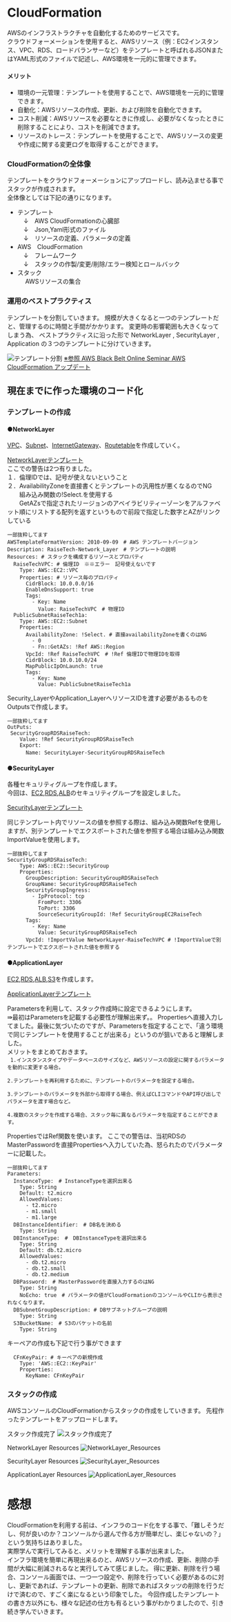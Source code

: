 # CloudFormation
 AWSのインフラストラクチャを自動化するためのサービスです。  
 クラウドフォーメーションを使用すると、AWSリソース（例：EC2インスタンス、VPC、RDS、ロードバランサーなど）をテンプレートと呼ばれるJSONまたはYAML形式のファイルで記述し、AWS環境を一元的に管理できます。  
 #### メリット　　
 - 環境の一元管理：テンプレートを使用することで、AWS環境を一元的に管理できます。
- 自動化：AWSリソースの作成、更新、および削除を自動化できます。
- コスト削減：AWSリソースを必要なときに作成し、必要がなくなったときに削除することにより、コストを削減できます。
- リソースのトレース：テンプレートを使用することで、AWSリソースの変更や作成に関する変更ログを取得することができます。

### CloudFormationの全体像
テンプレートをクラウドフォーメーションにアップロードし、読み込ませる事でスタックが作成されます。  
全体像としては下記の通りになります。  
- テンプレート  
　↓　AWS CloudFormationの心臓部  
　↓　Json,Yaml形式のファイル  
　↓　リソースの定義、パラメータの定義  
- AWS　CloudFormation　  
　↓　フレームワーク  
　↓　スタックの作製/変更/削除/エラー検知とロールバック  
- スタック  
　   AWSリソースの集合

### 運用のベストプラクティス
テンプレートを分割していきます。
規模が大きくなると一つのテンプレートだと、管理するのに時間と手間がかかります。
変更時の影響範囲も大きくなってしまう為、
ベストプラクティスに沿った形で
NetworkLayer , SecurityLayer , Application の３つのテンプレートに分けていきます。

![テンプレート分割](https://user-images.githubusercontent.com/128438140/236090278-1f326e07-4765-4695-bd72-1c26807eecc8.jpeg)
[※参照 AWS Black Belt Online Seminar AWS CloudFormation アップデート](https://www.slideshare.net/AmazonWebServicesJapan/aws-black-belt-online-seminar-aws-cloudformation)

## 現在までに作った環境のコード化
### テンプレートの作成
#### ●NetworkLayer 

[VPC](https://docs.aws.amazon.com/ja_jp/AWSCloudFormation/latest/UserGuide/aws-resource-ec2-vpc.html)、[Subnet](https://docs.aws.amazon.com/ja_jp/AWSCloudFormation/latest/UserGuide/aws-resource-ec2-subnet.html)、[InternetGateway](https://docs.aws.amazon.com/ja_jp/AWSCloudFormation/latest/UserGuide/aws-resource-ec2-internetgateway.html)、[Routetable](https://docs.aws.amazon.com/ja_jp/AWSCloudFormation/latest/UserGuide/aws-resource-ec2-routetable.html)を作成していく。  

[NetworkLayerテンプレート](../RaiseTechCFn_templates/RaiseTech-Network_layer.yaml)  
ここでの警告は2つ有りました。  
１．倫理IDでは、記号が使えないということ  
２．AvailabilityZoneを直接書くとテンプレートの汎用性が悪くなるのでNG  
　　組み込み関数の!Select.を使用する  
　　GetAZsで指定されたリージョンのアベイラビリティーゾーンをアルファベット順にリストする配列を返すというもので前段で指定した数字とAZがリンクしている

```
一部抜粋してます
AWSTemplateFormatVersion: 2010-09-09　# AWS テンプレートバージョン
Description: RaiseTech-Network_Layer　# テンプレートの説明
Resources: # スタックを構成するリソースとプロパティ
  RaiseTechVPC: # 倫理ID　※※エラー　記号使えないです
    Type: AWS::EC2::VPC
    Properties: # リソース毎のプロパティ
      CidrBlock: 10.0.0.0/16
      EnableDnsSupport: true
      Tags:
        - Key: Name
          Value: RaiseTechVPC　# 物理ID
  PublicSubnetRaiseTech1a:
    Type: AWS::EC2::Subnet
    Properties:
      AvailabilityZone: !Select. # 直接availabilityZoneを書くのはNG
        - 0
        - Fn::GetAZs: !Ref AWS::Region
      VpcId: !Ref RaiseTechVPC　# !Ref 倫理IDで物理IDを取得
      CidrBlock: 10.0.10.0/24
      MapPublicIpOnLaunch: true
      Tags:
        - Key: Name
          Value: PublicSubnetRaiseTech1a
```

Security_LayerやApplication_LayerへリソースIDを渡す必要があるものをOutputsで作成します。
```
一部抜粋してます
OutPuts: 
 SecurityGroupRDSRaiseTech:
    Value: !Ref SecurityGroupRDSRaiseTech
    Export:
      Name: SecurityLayer-SecurityGroupRDSRaiseTech　
```

#### ●SecurityLayer  
各種セキュリティグループを作成します。  
今回は、[EC2](https://docs.aws.amazon.com/ja_jp/AWSCloudFormation/latest/UserGuide/aws-properties-ec2-security-group.html),[RDS](https://docs.aws.amazon.com/ja_jp/AWSCloudFormation/latest/UserGuide/aws-properties-rds-security-group.html),[ALB](https://docs.aws.amazon.com/ja_jp/AWSCloudFormation/latest/UserGuide/aws-properties-ec2-security-group.html)のセキュリティグループを設定しました。

[SecurityLayerテンプレート](../RaiseTechCFn_templates/RaiseTech-Security_layer.yaml)  

同じテンプレート内でリソースの値を参照する際は、組み込み関数Refを使用しますが、別テンプレートでエクスポートされた値を参照する場合は組み込み関数ImportValueを使用します。

```
一部抜粋してます
SecurityGroupRDSRaiseTech:
    Type: AWS::EC2::SecurityGroup
    Properties:
      GroupDescription: SecurityGroupRDSRaiseTech
      GroupName: SecurityGroupRDSRaiseTech
      SecurityGroupIngress:
        - IpProtocol: tcp
          FromPort: 3306
          ToPort: 3306
          SourceSecurityGroupId: !Ref SecurityGroupEC2RaiseTech
      Tags:
        - Key: Name
          Value: SecurityGroupRDSRaiseTech
      VpcId: !ImportValue NetworkLayer-RaiseTechVPC # !ImportValueで別テンプレートでエクスポートされた値を参照する
```
#### ●ApplicationLayer
[EC2](https://docs.aws.amazon.com/ja_jp/AWSCloudFormation/latest/UserGuide/aws-properties-ec2-instance.html),[RDS](https://docs.aws.amazon.com/ja_jp/AWSCloudFormation/latest/UserGuide/AWS_RDS.html),[ALB](https://docs.aws.amazon.com/ja_jp/AWSCloudFormation/latest/UserGuide/AWS_ElasticLoadBalancingV2.html),[S3](https://docs.aws.amazon.com/ja_jp/AWSCloudFormation/latest/UserGuide/AWS_S3.html)を作成します。

[ApplicationLayerテンプレート](../RaiseTechCFn_templates/RaiseTech-Application_layer.yaml)  

Parametersを利用して、スタック作成時に設定できるようにします。  
⇛最初はParametersを記載する必要性が理解出来ず。。
Propertiesへ直接入力してました。最後に気づいたのですが、Parametersを指定することで、「違う環境で同じテンプレートを使用することが出来る」というのが狙いであると理解しました。  
メリットをまとめておきます。  
` 1.インスタンスタイプやデータベースのサイズなど、AWSリソースの設定に関するパラメータを動的に変更する場合。`

`2.テンプレートを再利用するために、テンプレートのパラメータを設定する場合。`  

`3.テンプレートのパラメータを外部から取得する場合、例えばCLIコマンドやAPI呼び出しでパラメータを渡す場合など。`  

`4.複数のスタックを作成する場合、スタック毎に異なるパラメータを指定することができます。`


PropertiesではRef関数を使います。
ここでの警告は、当初RDSのMasterPasswordを直接Propertiesへ入力していた為、怒られたのでパラメーターに記載した。



```
一部抜粋してます
Parameters:
  InstanceType:　# InstanceTypeを選択出来る
    Type: String
    Default: t2.micro
    AllowedValues:
      - t2.micro
      - m1.small
      - m1.large
  DBInstanceIdentifier:　# DB名を決める
    Type: String
  DBInstanceType:　#　DBInstanceTypeを選択出来る
    Type: String
    Default: db.t2.micro
    AllowedValues:
      - db.t2.micro
      - db.t2.small
      - db.t2.medium
  DBPassword:　# MasterPasswordを直接入力するのはNG
    Type: String
    NoEcho: true　# パラメータの値がCloudFormationのコンソールやCLIから表示されなくなります。
  DBSubnetGroupDescription: # DBサブネットグループの説明
    Type: String
  S3BucketName:　# S3のバケットの名前
    Type: String
```

キーペアの作成も下記で行う事ができます

```
  CFnKeyPair: # キーペアの新規作成
    Type: 'AWS::EC2::KeyPair'
    Properties:
      KeyName: CFnKeyPair
```

### スタックの作成
AWSコンソールのCloudFormationからスタックの作成をしていきます。
先程作ったテンプレートをアップロードします。

スタック作成完了
![スタック作成完了](https://user-images.githubusercontent.com/128438140/236090315-54c6ecc0-562f-4bd0-917c-0a835e700c45.jpeg)

NetworkLayer Resources
![NetworkLayer_Resources](https://user-images.githubusercontent.com/128438140/236090362-42a8ec1d-075b-4e49-96d8-17147408ef0b.jpeg)

SecurityLayer Resources
![SecurityLayer_Resources](https://user-images.githubusercontent.com/128438140/236090386-1942d946-afab-440b-a462-4cc8ec84d4a2.jpeg)

ApplicationLayer Resources
![ApplicationLayer_Resources](https://user-images.githubusercontent.com/128438140/236090392-9a02d2c7-fdb0-4b1d-913c-8c19ac10b89a.jpeg)

# 感想

CloudFormationを利用する前は、インフラのコード化をする事で、「難しそうだし、何が良いのか？コンソールから選んで作る方が簡単だし、楽じゃないの？」という気持ちはありました。  
実際学んで実行してみると、メリットを理解する事が出来ました。  
インフラ環境を簡単に再現出来るのと、AWSリソースの作成、更新、削除の手間が大幅に削減されるなと実行してみて感じました。
得に更新、削除を行う場合、コンソール画面では、一つ一つ設定や、削除を行っていく必要があるのに対し、更新であれば、テンプレートの更新、削除であればスタッツの削除を行うだけで済むので、すごく楽になるという印象でした。
今回作成したテンプレートの書き方以外にも、様々な記述の仕方も有るという事がわかりましたので、引き続き学んでいきます。


